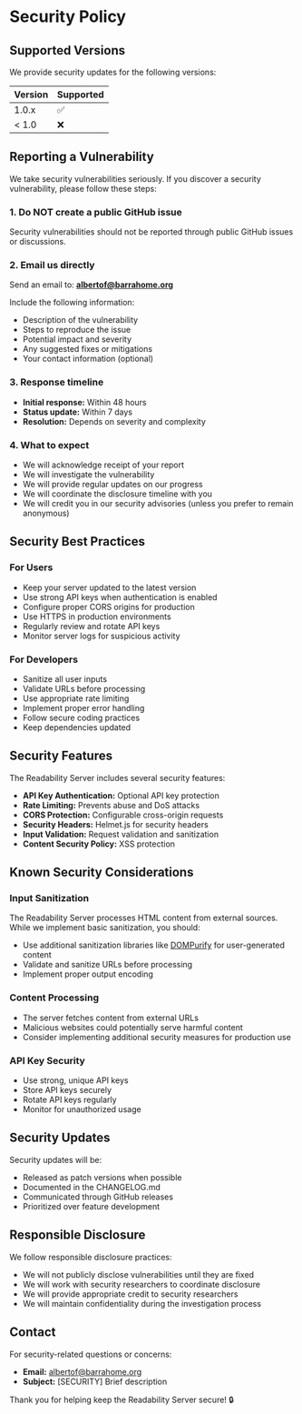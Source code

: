 # Security Policy

## Supported Versions

We provide security updates for the following versions:

| Version | Supported          |
| ------- | ------------------ |
| 1.0.x   | :white_check_mark: |
| < 1.0   | :x:                |

## Reporting a Vulnerability

We take security vulnerabilities seriously. If you discover a security vulnerability, please follow these steps:

### 1. Do NOT create a public GitHub issue

Security vulnerabilities should not be reported through public GitHub issues or discussions.

### 2. Email us directly

Send an email to: **albertof@barrahome.org**

Include the following information:
- Description of the vulnerability
- Steps to reproduce the issue
- Potential impact and severity
- Any suggested fixes or mitigations
- Your contact information (optional)

### 3. Response timeline

- **Initial response:** Within 48 hours
- **Status update:** Within 7 days
- **Resolution:** Depends on severity and complexity

### 4. What to expect

- We will acknowledge receipt of your report
- We will investigate the vulnerability
- We will provide regular updates on our progress
- We will coordinate the disclosure timeline with you
- We will credit you in our security advisories (unless you prefer to remain anonymous)

## Security Best Practices

### For Users

- Keep your server updated to the latest version
- Use strong API keys when authentication is enabled
- Configure proper CORS origins for production
- Use HTTPS in production environments
- Regularly review and rotate API keys
- Monitor server logs for suspicious activity

### For Developers

- Sanitize all user inputs
- Validate URLs before processing
- Use appropriate rate limiting
- Implement proper error handling
- Follow secure coding practices
- Keep dependencies updated

## Security Features

The Readability Server includes several security features:

- **API Key Authentication:** Optional API key protection
- **Rate Limiting:** Prevents abuse and DoS attacks
- **CORS Protection:** Configurable cross-origin requests
- **Security Headers:** Helmet.js for security headers
- **Input Validation:** Request validation and sanitization
- **Content Security Policy:** XSS protection

## Known Security Considerations

### Input Sanitization

The Readability Server processes HTML content from external sources. While we implement basic sanitization, you should:

- Use additional sanitization libraries like [DOMPurify](https://github.com/cure53/DOMPurify) for user-generated content
- Validate and sanitize URLs before processing
- Implement proper output encoding

### Content Processing

- The server fetches content from external URLs
- Malicious websites could potentially serve harmful content
- Consider implementing additional security measures for production use

### API Key Security

- Use strong, unique API keys
- Store API keys securely
- Rotate API keys regularly
- Monitor for unauthorized usage

## Security Updates

Security updates will be:
- Released as patch versions when possible
- Documented in the CHANGELOG.md
- Communicated through GitHub releases
- Prioritized over feature development

## Responsible Disclosure

We follow responsible disclosure practices:
- We will not publicly disclose vulnerabilities until they are fixed
- We will work with security researchers to coordinate disclosure
- We will provide appropriate credit to security researchers
- We will maintain confidentiality during the investigation process

## Contact

For security-related questions or concerns:
- **Email:** albertof@barrahome.org
- **Subject:** [SECURITY] Brief description

Thank you for helping keep the Readability Server secure! 🔒